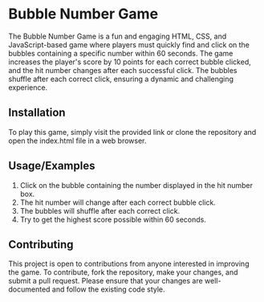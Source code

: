 
# Bubble Number Game

The Bubble Number Game is a fun and engaging HTML, CSS, and JavaScript-based game where players must quickly find and click on the bubbles containing a specific number within 60 seconds. The game increases the player's score by 10 points for each correct bubble clicked, and the hit number changes after each successful click. The bubbles shuffle after each correct click, ensuring a dynamic and challenging experience.

## Installation

To play this game, simply visit the provided link or clone the repository and open the index.html file in a web browser.
    
## Usage/Examples

1. Click on the bubble containing the number displayed in the hit number box.
2. The hit number will change after each correct bubble click.
3. The bubbles will shuffle after each correct click.
4. Try to get the highest score possible within 60 seconds.


## Contributing

This project is open to contributions from anyone interested in improving the game. To contribute, fork the repository, make your changes, and submit a pull request. Please ensure that your changes are well-documented and follow the existing code style.

